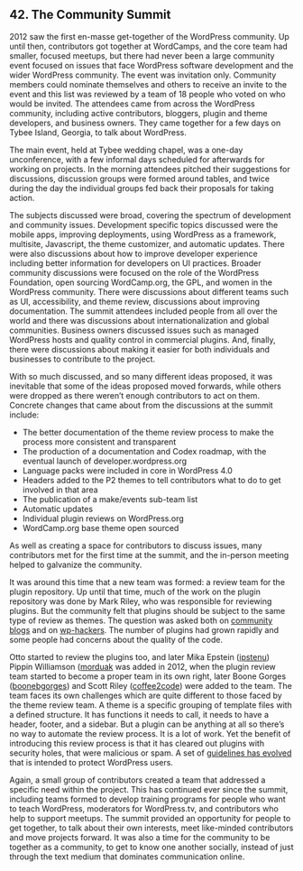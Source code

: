 
## 42. The Community Summit

2012 saw the first en-masse get-together of the WordPress community. Up until then, contributors got together at WordCamps, and the core team had smaller, focused meetups, but there had never been a large community event focused on issues that face WordPress software development and the wider WordPress community. The event was invitation only. Community members could nominate themselves and others to receive an invite to the event and this list was reviewed by a team of 18 people who voted on who would be invited. The attendees came from across the WordPress community, including active contributors, bloggers, plugin and theme developers, and business owners. They came together for a few days on Tybee Island, Georgia, to talk about WordPress.

The main event, held at Tybee wedding chapel, was a one-day unconference, with a few informal days scheduled for afterwards for working on projects. In the morning attendees pitched their suggestions for discussions, discussion groups were formed around tables, and twice during the day the individual groups fed back their proposals for taking action. 

The subjects discussed were broad, covering the spectrum of development and community issues. Development specific topics discussed were the mobile apps, improving deployments, using WordPress as a framework, multisite, Javascript, the theme customizer, and automatic updates. There were also discussions about how to improve developer experience including better information for developers on UI practices. Broader community discussions were focused on the role of the WordPress Foundation, open sourcing WordCamp.org, the GPL, and women in the WordPress community. There were discussions about different teams such as UI, accessibility, and theme review, discussions about improving documentation. The summit attendees included people from all over the world and there was discussions about internationalization and global communities. Business owners discussed issues such as managed WordPress hosts and quality control in commercial plugins. And, finally, there were discussions about making it easier for both individuals and businesses to contribute to the project.

With so much discussed, and so many different ideas proposed, it was inevitable that some of the ideas proposed moved forwards, while others were dropped as there weren’t enough contributors to act on them. Concrete changes that came about from the discussions at the summit include:

- The better documentation of the theme review process to make the process more consistent and transparent
- The production of a documentation and Codex roadmap, with the eventual launch of developer.wordpress.org
- Language packs were included in core in WordPress 4.0
- Headers added to the P2 themes to tell contributors what to do to get involved in that area
- The publication of a make/events sub-team list
- Automatic updates 
- Individual plugin reviews on WordPress.org
- WordCamp.org base theme open sourced

As well as creating a space for contributors to discuss issues, many contributors met for the first time at the summit, and the in-person meeting helped to galvanize the community. 

It was around this time that a new team was formed: a review team for the plugin repository. Up until that time, much of the work on the plugin repository was done by Mark Riley, who was responsible for reviewing plugins. But the community felt that plugins should be subject to the same type of review as themes. The question was asked both on [community blogs](http://wptavern.com/is-a-plugin-validation-team-a-pipe-dream) and on [wp-hackers](http://lists.wordpress.org/pipermail/wp-hackers/2010-August/034146.html). The number of plugins had grown rapidly and some people had concerns about the quality of the code.	

Otto started to review the plugins too, and later Mika Epstein ([ipstenu](https://profiles.wordpress.org/ipstenu)) Pippin Williamson ([morduak](https://profiles.wordpress.org/mordauk) was added in 2012, when the plugin review team started to become a proper team in its own right, later Boone Gorges ([boonebgorges](https://profiles.wordpress.org/boonebgorge)) and Scott Riley ([coffee2code](http://profiles.wordpress.org/coffee2code)) were added to the team. The team faces its own challenges which are quite different to those faced by the theme review team. A theme is a specific grouping of template files with a defined structure. It has functions it needs to call, it needs to have a header, footer, and a sidebar. But a plugin can be anything at all so there’s no way to automate the review process. It is a lot of work. Yet the benefit of introducing this review process is that it has cleared out plugins with security holes, that were malicious or spam. A set of [guidelines has evolved](https://wordpress.org/plugins/about/guidelines/) that is intended to protect WordPress users. 

Again, a small group of contributors created a team that addressed a specific need within the project. This has continued ever since the summit, including teams formed to develop training programs for people who want to teach WordPress, moderators for WordPress.tv, and contributors who help to support meetups. The summit provided an opportunity for people to get together, to talk about their own interests, meet like-minded contributors and move projects forward. It was also a time for the community to be together as a community, to get to know one another socially, instead of just through the text medium that dominates communication online. 
